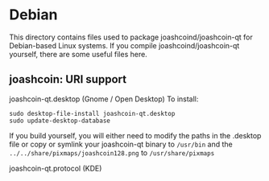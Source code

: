 
Debian
====================
This directory contains files used to package joashcoind/joashcoin-qt
for Debian-based Linux systems. If you compile joashcoind/joashcoin-qt yourself, there are some useful files here.

## joashcoin: URI support ##


joashcoin-qt.desktop  (Gnome / Open Desktop)
To install:

	sudo desktop-file-install joashcoin-qt.desktop
	sudo update-desktop-database

If you build yourself, you will either need to modify the paths in
the .desktop file or copy or symlink your joashcoin-qt binary to `/usr/bin`
and the `../../share/pixmaps/joashcoin128.png` to `/usr/share/pixmaps`

joashcoin-qt.protocol (KDE)

